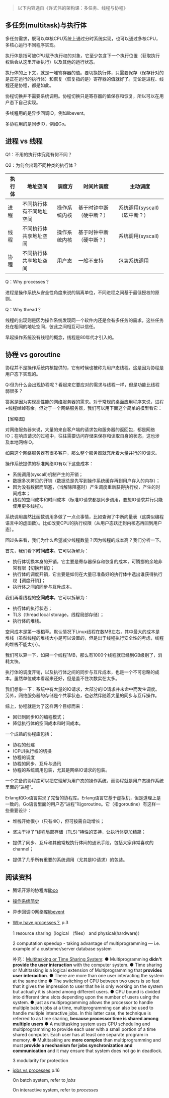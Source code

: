 > 以下内容选自《许式伟的架构课：多任务、线程与协程》

## 多任务(multitask)与执行体

多任务需求，既可以单核CPU系统上通过分时系统实现，也可以通过多核CPU，多核心运行不同程序实现。

执行体是指可被CPU赋予执行权的对象，它至少包含下一个执行位置（获取执行权后会从这里开始执行）以及其他的运行状态。



执行体的上下文，就是一堆寄存器的值。要切换执行体，只需要保存（保存针对的是正在运行的执行体）和恢复（恢复指的是）寄存器的值就好了。无论是进程、线程还是协程，都是如此。



协程切换并不需要系统调用。协程切换只是寄存器的值保存和恢复，所以可以在用户态下自己实现。

多线程用的是异步回调IO，例如libevent。

多协程用的是同步IO，例如Go。

## 进程 vs 线程

Q1：不用的执行体究竟有何不同？

Q2：为何会出现不同种类的执行体？

| 执行体 | 地址空间                 | 调度方       | 时间片调度               | 主动调度                      |
| ------ | ------------------------ | ------------ | ------------------------ | ----------------------------- |
| 进程   | 不同执行体有不同地址空间 | 操作系统内核 | 基于时钟中断（硬中断？） | 系统调用(syscall)（软中断？） |
| 线程   | 不同执行体共享地址空间   | 操作系统内核 | 基于时钟中断（硬中断？） | 系统调用(syscall)             |
| 协程   | 不同执行体共享地址空间   | 用户态       | 一般不支持               | 包装系统调用                  |

Q：Why processes？

进程是操作系统从安全性角度来说的隔离单位，不同进程之间基于最低授权的原则。

Q：Why thread？

线程的出现则是因为操作系统发现同一个软件内还是会有多任务的需求，这些任务处在相同的地址空间，彼此之间相互可以信任。

早起操作系统没有线程的概念，线程是80年代才引入的。



## 协程  vs goroutine

协程并不是操作系统内核提供的，它有时候也被称为用户态线程。这是因为协程是用户态下实现的。

Q:但为什么会出现协程呢？看起来它要应对的需求与线程一样，但是功能比线程弱很多？

答案是因为实现高性能的网络服务器的需求。对于常规的桌面应用程序来说，进程+线程绰绰有余。但对于一个网络服务器，我们可以用下面这个简单的模型看它：

【省略图】

对网络服务器来说，大量的来自客户端的请求包和服务器的返回包，都是网络IO；在响应请求的过程中，往往需要访问存储来保存和读取自身的状态，这也涉及本地网络IO。



如果这个网络服务器有很多客户，那么整个服务器就充斥着大量并行的IO请求。

操作系统提供的标准网络IO有以下这些成本：

- 系统调用(syscall)机制产生的开销；
- 数据多次拷贝的开销（数据总是先写到操作系统缓存再到用户存入的内存）；
- 因为没有数据而阻塞，（当解除阻塞时）产生调度重新获得执行权，产生的时间成本；
- 线程的空间成本和时间成本（标准IO请求都是同步调用，要想IO请求并行只能使用更多线程）。



系统调用虽然比函数调用多做了一点点事情，比如查询了中断向量表（这类似编程语言中的虚函数）。比如改变CPU的执行权限（从用户态跃迁到内核态再回到用户态）。



回过头来看，我们为什么希望减少线程数量？因为线程的成本高？我们分析一下。



首先，我们看下**时间成本**。它可以拆解为：

- 执行体切换本身的开销，它主要是寄存器保存和恢复的成本，可腾挪的余地非常有限【切换开销】；
- 执行体的调度开销，它主要是如何在大量已准备好的执行体中选出谁获得执行权【调度开销】；
- 执行体之间的同步与互斥成本。



我们再看线程的**空间成本**。它可以拆解为：

- 执行体的执行状态；
- TLS（thread local storage，线程局部存储）；
- 执行体的堆栈。

空间成本是第一根稻草。默认情况下Linux线程在数MB左右，其中最大的成本是堆栈（虽然线程的堆栈大小是可以设置的，但是出于线程执行安全性的考虑，线程的堆栈不能太小）。

我们可以算一下，如果一个线程1MB，那么有1000个线程就已经到GB级别了，消耗太快。



执行体的调度开销，以及执行体之间的同步与互斥成本，也是一个不可忽略的成本。虽然单位成本看起来还好，但是盖不住次数实在太多。



我们想象一下：系统中有大量的IO请求，大部分的IO请求并未命中而发生调度。另外，网络服务器的存储是个共享状态，也必然伴随着大量的同步与互斥操作。



综上，协程就是为了这样两个目标而来：

- 回归到同步IO的编程模式；
- 降低执行体的空间成本和时间成本。

一个成熟的协程库包括：

- 协程的创建
- (CPU)执行权的切换
- 协程的调度
- 协程的同步、互斥与通讯
- 协程的系统调用包装，尤其是网络IO请求的包装。

一个完备的协程库可以把它理解为用户态的操作系统，而协程就是用户态操作系统里面的“进程”。

Erlang和Go语言实现了完备的协程库。Erlang语言它基于虚拟机，但是道理上是一致的。Go语言里面的用户态“进程”叫goroutine。它（指goroutine）有这样一些重要设计：

- 堆栈开始很小（只有4K），但可按需自动增长；

- 坚决干掉了“线程局部存储（TLS）”特性的支持，让执行体更加精简；

- 提供了同步、互斥和其他常规执行体间的通讯手段，包括大家非常喜欢的channel；

- 提供了几乎所有重要的系统调用（尤其是IO请求）的包装。


## 阅读资料

- 腾讯开源的协程库[libco](https://github.com/Tencent/libco)

- [操作系统简史](http://www.personal.kent.edu/~rmuhamma/OpSystems/Myos/osHistory.htm)

- 异步回调IO网络库[libevent](https://github.com/libevent/libevent)

- [Why have processes？](https://web.cs.wpi.edu/~cs3013/c07/lectures/Section03-Processes.pdf) p.3

  1 resource sharing（logical （files） and physical(hardware)）

  2 computation speedup - taking advantage of multiprogramming — i.e. example of a customer/server database system

  补充：[Multitasking or Time Sharing System](http://www.idc-online.com/technical_references/pdfs/information_technology/Evolution_of_Operating_System_I.pdf):
  ● Multiprogramming **didn't provide the user interaction** with the computer system.
  ● Time sharing or Multitasking is a logical extension of Multiprogramming that **provides user**
  **interaction**.
  ● There are more than one user interacting the system at the same time
  ● The switching of CPU between two users is so fast that it gives the impression to user that he is
  only working on the system but actually it is shared among different users.
  ● CPU bound is divided into different time slots depending upon the number of users using the
  system.
  ● just as multiprogramming allows the processor to handle multiple batch jobs at a time,
  multiprogramming can also be used to handle multiple interactive jobs. In this latter case, the
  technique is referred to as time sharing, **because processor time is shared among multiple users**
  ● A multitasking system uses CPU scheduling and multiprogramming to provide each user with a
  small portion of a time shared computer. Each user has at least one separate program in
  memory.
  ● Multitasking are **more complex** than multiprogramming and must **provide a mechanism for jobs
  synchronization and communication** and it may ensure that system does not go in deadlock.

  3 modularity for protection

- [jobs vs processes](https://www.cl.cam.ac.uk/teaching/1011/OpSystems/os1a-slides.pdf) p.16

  On batch system, refer to *jobs*

  On interactive system, refer to *processes*